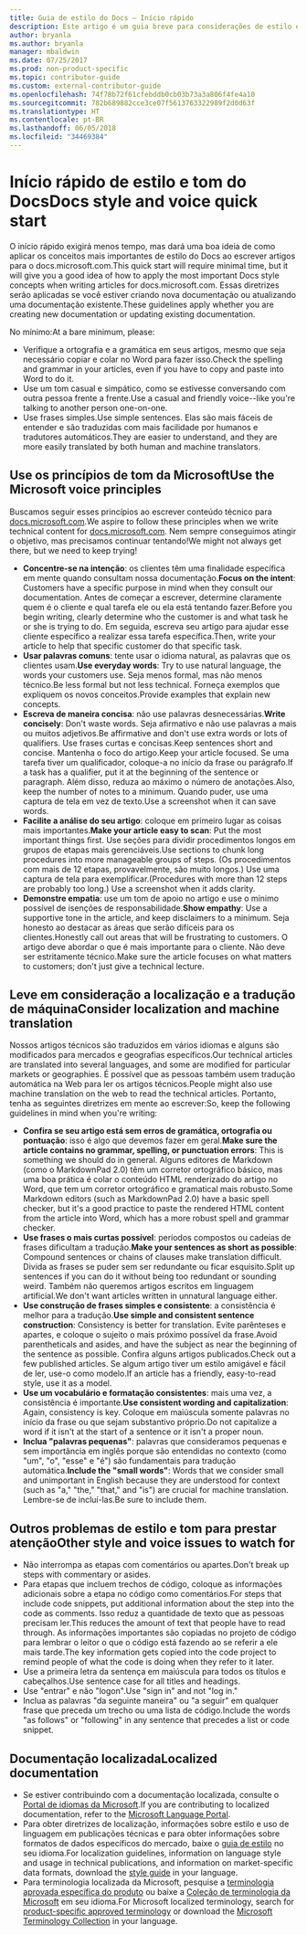 ```yaml
---
title: Guia de estilo do Docs – Início rápido
description: Este artigo é um guia breve para considerações de estilo e contém apenas os tópicos essenciais para começar com o docs.microsoft.com.
author: bryanla
ms.author: bryanla
manager: mbaldwin
ms.date: 07/25/2017
ms.prod: non-product-specific
ms.topic: contributor-guide
ms.custom: external-contributor-guide
ms.openlocfilehash: 74f78b72f61cfebddb0cb03b73a3a806f4fe4a10
ms.sourcegitcommit: 782b689882cce3ce07f5613763322989f2d0d63f
ms.translationtype: HT
ms.contentlocale: pt-BR
ms.lasthandoff: 06/05/2018
ms.locfileid: "34469384"
---
```

# <a name="docs-style-and-voice-quick-start"></a><span data-ttu-id="b1441-103">Início rápido de estilo e tom do Docs</span><span class="sxs-lookup"><span data-stu-id="b1441-103">Docs style and voice quick start</span></span>

<span data-ttu-id="b1441-104">O início rápido exigirá menos tempo, mas dará uma boa ideia de como aplicar os conceitos mais importantes de estilo do Docs ao escrever artigos para o docs.microsoft.com.</span><span class="sxs-lookup"><span data-stu-id="b1441-104">This quick start will require minimal time, but it will give you a good idea of how to apply the most important Docs style concepts when writing articles for docs.microsoft.com.</span></span> <span data-ttu-id="b1441-105">Essas diretrizes serão aplicadas se você estiver criando nova documentação ou atualizando uma documentação existente.</span><span class="sxs-lookup"><span data-stu-id="b1441-105">These guidelines apply whether you are creating new documentation or updating existing documentation.</span></span>

<span data-ttu-id="b1441-106">No mínimo:</span><span class="sxs-lookup"><span data-stu-id="b1441-106">At a bare minimum, please:</span></span>

- <span data-ttu-id="b1441-107">Verifique a ortografia e a gramática em seus artigos, mesmo que seja necessário copiar e colar no Word para fazer isso.</span><span class="sxs-lookup"><span data-stu-id="b1441-107">Check the spelling and grammar in your articles, even if you have to copy and paste into Word to do it.</span></span>
- <span data-ttu-id="b1441-108">Use um tom casual e simpático, como se estivesse conversando com outra pessoa frente a frente.</span><span class="sxs-lookup"><span data-stu-id="b1441-108">Use a casual and friendly voice--like you're talking to another person one-on-one.</span></span>
- <span data-ttu-id="b1441-109">Use frases simples.</span><span class="sxs-lookup"><span data-stu-id="b1441-109">Use simple sentences.</span></span> <span data-ttu-id="b1441-110">Elas são mais fáceis de entender e são traduzidas com mais facilidade por humanos e tradutores automáticos.</span><span class="sxs-lookup"><span data-stu-id="b1441-110">They are easier to understand, and they are more easily translated by both human and machine translators.</span></span>

## <a name="use-the-microsoft-voice-principles"></a><span data-ttu-id="b1441-111">Use os princípios de tom da Microsoft</span><span class="sxs-lookup"><span data-stu-id="b1441-111">Use the Microsoft voice principles</span></span>

<span data-ttu-id="b1441-112">Buscamos seguir esses princípios ao escrever conteúdo técnico para [docs.microsoft.com](https://docs.microsoft.com).</span><span class="sxs-lookup"><span data-stu-id="b1441-112">We aspire to follow these principles when we write technical content for [docs.microsoft.com](https://docs.microsoft.com).</span></span> <span data-ttu-id="b1441-113">Nem sempre conseguimos atingir o objetivo, mas precisamos continuar tentando!</span><span class="sxs-lookup"><span data-stu-id="b1441-113">We might not always get there, but we need to keep trying!</span></span>

- <span data-ttu-id="b1441-114">**Concentre-se na intenção**: os clientes têm uma finalidade específica em mente quando consultam nossa documentação.</span><span class="sxs-lookup"><span data-stu-id="b1441-114">**Focus on the intent**: Customers have a specific purpose in mind when they consult our documentation.</span></span> <span data-ttu-id="b1441-115">Antes de começar a escrever, determine claramente quem é o cliente e qual tarefa ele ou ela está tentando fazer.</span><span class="sxs-lookup"><span data-stu-id="b1441-115">Before you begin writing, clearly determine who the customer is and what task he or she is trying to do.</span></span> <span data-ttu-id="b1441-116">Em seguida, escreva seu artigo para ajudar esse cliente específico a realizar essa tarefa específica.</span><span class="sxs-lookup"><span data-stu-id="b1441-116">Then, write your article to help that specific customer do that specific task.</span></span>
- <span data-ttu-id="b1441-117">**Usar palavras comuns**: tente usar o idioma natural, as palavras que os clientes usam.</span><span class="sxs-lookup"><span data-stu-id="b1441-117">**Use everyday words**: Try to use natural language, the words your customers use.</span></span> <span data-ttu-id="b1441-118">Seja menos formal, mas não menos técnico.</span><span class="sxs-lookup"><span data-stu-id="b1441-118">Be less formal but not less technical.</span></span> <span data-ttu-id="b1441-119">Forneça exemplos que expliquem os novos conceitos.</span><span class="sxs-lookup"><span data-stu-id="b1441-119">Provide examples that explain new concepts.</span></span>
- <span data-ttu-id="b1441-120">**Escreva de maneira concisa**: não use palavras desnecessárias.</span><span class="sxs-lookup"><span data-stu-id="b1441-120">**Write concisely**: Don't waste words.</span></span> <span data-ttu-id="b1441-121">Seja afirmativo e não use palavras a mais ou muitos adjetivos.</span><span class="sxs-lookup"><span data-stu-id="b1441-121">Be affirmative and don't use extra words or lots of qualifiers.</span></span> <span data-ttu-id="b1441-122">Use frases curtas e concisas.</span><span class="sxs-lookup"><span data-stu-id="b1441-122">Keep sentences short and concise.</span></span> <span data-ttu-id="b1441-123">Mantenha o foco do artigo.</span><span class="sxs-lookup"><span data-stu-id="b1441-123">Keep your article focused.</span></span> <span data-ttu-id="b1441-124">Se uma tarefa tiver um qualificador, coloque-a no início da frase ou parágrafo.</span><span class="sxs-lookup"><span data-stu-id="b1441-124">If a task has a qualifier, put it at the beginning of the sentence or paragraph.</span></span> <span data-ttu-id="b1441-125">Além disso, reduza ao máximo o número de anotações.</span><span class="sxs-lookup"><span data-stu-id="b1441-125">Also, keep the number of notes to a minimum.</span></span> <span data-ttu-id="b1441-126">Quando puder, use uma captura de tela em vez de texto.</span><span class="sxs-lookup"><span data-stu-id="b1441-126">Use a screenshot when it can save words.</span></span>
- <span data-ttu-id="b1441-127">**Facilite a análise do seu artigo**: coloque em primeiro lugar as coisas mais importantes.</span><span class="sxs-lookup"><span data-stu-id="b1441-127">**Make your article easy to scan**: Put the most important things first.</span></span> <span data-ttu-id="b1441-128">Use seções para dividir procedimentos longos em grupos de etapas mais gerenciáveis.</span><span class="sxs-lookup"><span data-stu-id="b1441-128">Use sections to chunk long procedures into more manageable groups of steps.</span></span> <span data-ttu-id="b1441-129">(Os procedimentos com mais de 12 etapas, provavelmente, são muito longos.) Use uma captura de tela para exemplificar.</span><span class="sxs-lookup"><span data-stu-id="b1441-129">(Procedures with more than 12 steps are probably too long.) Use a screenshot when it adds clarity.</span></span>
- <span data-ttu-id="b1441-130">**Demonstre empatia**: use um tom de apoio no artigo e use o mínimo possível de isenções de responsabilidade.</span><span class="sxs-lookup"><span data-stu-id="b1441-130">**Show empathy**: Use a supportive tone in the article, and keep disclaimers to a minimum.</span></span> <span data-ttu-id="b1441-131">Seja honesto ao destacar as áreas que serão difíceis para os clientes.</span><span class="sxs-lookup"><span data-stu-id="b1441-131">Honestly call out areas that will be frustrating to customers.</span></span> <span data-ttu-id="b1441-132">O artigo deve abordar o que é mais importante para o cliente. Não deve ser estritamente técnico.</span><span class="sxs-lookup"><span data-stu-id="b1441-132">Make sure the article focuses on what matters to customers; don't just give a technical lecture.</span></span>

## <a name="consider-localization-and-machine-translation"></a><span data-ttu-id="b1441-133">Leve em consideração a localização e a tradução de máquina</span><span class="sxs-lookup"><span data-stu-id="b1441-133">Consider localization and machine translation</span></span>

<span data-ttu-id="b1441-134">Nossos artigos técnicos são traduzidos em vários idiomas e alguns são modificados para mercados e geografias específicos.</span><span class="sxs-lookup"><span data-stu-id="b1441-134">Our technical articles are translated into several languages, and some are modified for particular markets or geographies.</span></span> <span data-ttu-id="b1441-135">É possível que as pessoas também usem tradução automática na Web para ler os artigos técnicos.</span><span class="sxs-lookup"><span data-stu-id="b1441-135">People might also use machine translation on the web to read the technical articles.</span></span> <span data-ttu-id="b1441-136">Portanto, tenha as seguintes diretrizes em mente ao escrever:</span><span class="sxs-lookup"><span data-stu-id="b1441-136">So, keep the following guidelines in mind when you're writing:</span></span>

- <span data-ttu-id="b1441-137">**Confira se seu artigo está sem erros de gramática, ortografia ou pontuação**: isso é algo que devemos fazer em geral.</span><span class="sxs-lookup"><span data-stu-id="b1441-137">**Make sure the article contains no grammar, spelling, or punctuation errors**: This is something we should do in general.</span></span> <span data-ttu-id="b1441-138">Alguns editores de Markdown (como o MarkdownPad 2.0) têm um corretor ortográfico básico, mas uma boa prática é colar o conteúdo HTML renderizado do artigo no Word, que tem um corretor ortográfico e gramatical mais robusto.</span><span class="sxs-lookup"><span data-stu-id="b1441-138">Some Markdown editors (such as MarkdownPad 2.0) have a basic spell checker, but it's a good practice to paste the rendered HTML content from the article into Word, which has a more robust spell and grammar checker.</span></span>
- <span data-ttu-id="b1441-139">**Use frases o mais curtas possível**: períodos compostos ou cadeias de frases dificultam a tradução.</span><span class="sxs-lookup"><span data-stu-id="b1441-139">**Make your sentences as short as possible**: Compound sentences or chains of clauses make translation difficult.</span></span> <span data-ttu-id="b1441-140">Divida as frases se puder sem ser redundante ou ficar esquisito.</span><span class="sxs-lookup"><span data-stu-id="b1441-140">Split up sentences if you can do it without being too redundant or sounding weird.</span></span> <span data-ttu-id="b1441-141">Também não queremos artigos escritos em linguagem artificial.</span><span class="sxs-lookup"><span data-stu-id="b1441-141">We don't want articles written in unnatural language either.</span></span>
- <span data-ttu-id="b1441-142">**Use construção de frases simples e consistente**: a consistência é melhor para a tradução.</span><span class="sxs-lookup"><span data-stu-id="b1441-142">**Use simple and consistent sentence construction**: Consistency is better for translation.</span></span> <span data-ttu-id="b1441-143">Evite parênteses e apartes, e coloque o sujeito o mais próximo possível da frase.</span><span class="sxs-lookup"><span data-stu-id="b1441-143">Avoid parentheticals and asides, and have the subject as near the beginning of the sentence as possible.</span></span> <span data-ttu-id="b1441-144">Confira alguns artigos publicados.</span><span class="sxs-lookup"><span data-stu-id="b1441-144">Check out a few published articles.</span></span> <span data-ttu-id="b1441-145">Se algum artigo tiver um estilo amigável e fácil de ler, use-o como modelo.</span><span class="sxs-lookup"><span data-stu-id="b1441-145">If an article has a friendly, easy-to-read style, use it as a model.</span></span>
- <span data-ttu-id="b1441-146">**Use um vocabulário e formatação consistentes**: mais uma vez, a consistência é importante.</span><span class="sxs-lookup"><span data-stu-id="b1441-146">**Use consistent wording and capitalization**: Again, consistency is key.</span></span> <span data-ttu-id="b1441-147">Coloque em maiúscula somente palavras no início da frase ou que sejam substantivo próprio.</span><span class="sxs-lookup"><span data-stu-id="b1441-147">Do not capitalize a word if it isn't at the start of a sentence or it isn't a proper noun.</span></span>
- <span data-ttu-id="b1441-148">**Inclua "palavras pequenas"**: palavras que consideramos pequenas e sem importância em inglês porque são entendidas no contexto (como "um", "o", "esse" e "é") são fundamentais para tradução automática.</span><span class="sxs-lookup"><span data-stu-id="b1441-148">**Include the "small words"**: Words that we consider small and unimportant in English because they are understood for context (such as "a," "the," "that," and "is") are crucial for machine translation.</span></span> <span data-ttu-id="b1441-149">Lembre-se de incluí-las.</span><span class="sxs-lookup"><span data-stu-id="b1441-149">Be sure to include them.</span></span>

## <a name="other-style-and-voice-issues-to-watch-for"></a><span data-ttu-id="b1441-150">Outros problemas de estilo e tom para prestar atenção</span><span class="sxs-lookup"><span data-stu-id="b1441-150">Other style and voice issues to watch for</span></span>

- <span data-ttu-id="b1441-151">Não interrompa as etapas com comentários ou apartes.</span><span class="sxs-lookup"><span data-stu-id="b1441-151">Don't break up steps with commentary or asides.</span></span>
- <span data-ttu-id="b1441-152">Para etapas que incluem trechos de código, coloque as informações adicionais sobre a etapa no código como comentários.</span><span class="sxs-lookup"><span data-stu-id="b1441-152">For steps that include code snippets, put additional information about the step into the code as comments.</span></span> <span data-ttu-id="b1441-153">Isso reduz a quantidade de texto que as pessoas precisam ler.</span><span class="sxs-lookup"><span data-stu-id="b1441-153">This reduces the amount of text that people have to read through.</span></span> <span data-ttu-id="b1441-154">As informações importantes são copiadas no projeto de código para lembrar o leitor o que o código está fazendo ao se referir a ele mais tarde.</span><span class="sxs-lookup"><span data-stu-id="b1441-154">The key information gets copied into the code project to remind people of what the code is doing when they refer to it later.</span></span>
- <span data-ttu-id="b1441-155">Use a primeira letra da sentença em maiúscula para todos os títulos e cabeçalhos.</span><span class="sxs-lookup"><span data-stu-id="b1441-155">Use sentence case for all titles and headings.</span></span>
- <span data-ttu-id="b1441-156">Use "entrar" e não "logon".</span><span class="sxs-lookup"><span data-stu-id="b1441-156">Use "sign in" and not "log in."</span></span>
- <span data-ttu-id="b1441-157">Inclua as palavras "da seguinte maneira" ou "a seguir" em qualquer frase que preceda um trecho ou uma lista de código.</span><span class="sxs-lookup"><span data-stu-id="b1441-157">Include the words "as follows" or "following" in any sentence that precedes a list or code snippet.</span></span>

## <a name="localized-documentation"></a><span data-ttu-id="b1441-158">Documentação localizada</span><span class="sxs-lookup"><span data-stu-id="b1441-158">Localized documentation</span></span>

- <span data-ttu-id="b1441-159">Se estiver contribuindo com a documentação localizada, consulte o [Portal de idiomas da Microsoft](https://www.microsoft.com/Language/Default.aspx).</span><span class="sxs-lookup"><span data-stu-id="b1441-159">If you are contributing to localized documentation, refer to the [Microsoft Language Portal](https://www.microsoft.com/Language/Default.aspx).</span></span>
- <span data-ttu-id="b1441-160">Para obter diretrizes de localização, informações sobre estilo e uso de linguagem em publicações técnicas e para obter informações sobre formatos de dados específicos do mercado, baixe o [guia de estilo](https://www.microsoft.com/Language/StyleGuides.aspx) no seu idioma.</span><span class="sxs-lookup"><span data-stu-id="b1441-160">For localization guidelines, information on language style and usage in technical publications, and information on market-specific data formats, download the [style guide](https://www.microsoft.com/Language/StyleGuides.aspx) in your language.</span></span>
- <span data-ttu-id="b1441-161">Para terminologia localizada da Microsoft, pesquise a [terminologia aprovada específica do produto](https://www.microsoft.com/Language/Search.aspx) ou baixe a [Coleção de terminologia da Microsoft](https://www.microsoft.com/Language/Terminology.aspx) em seu idioma.</span><span class="sxs-lookup"><span data-stu-id="b1441-161">For Microsoft localized terminology, search for [product-specific approved terminology](https://www.microsoft.com/Language/Search.aspx) or download the [Microsoft Terminology Collection](https://www.microsoft.com/Language/Terminology.aspx) in your language.</span></span>
